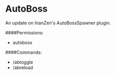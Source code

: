# AutoBoss
An update on InanZen's AutoBossSpawner plugin.

####Permissions:
- autoboss

####Commands:
- /abtoggle
- /abreload

